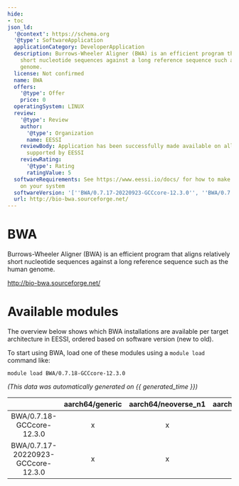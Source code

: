 ```yaml
---
hide:
- toc
json_ld:
  '@context': https://schema.org
  '@type': SoftwareApplication
  applicationCategory: DeveloperApplication
  description: Burrows-Wheeler Aligner (BWA) is an efficient program that aligns relatively
    short nucleotide sequences against a long reference sequence such as the human
    genome.
  license: Not confirmed
  name: BWA
  offers:
    '@type': Offer
    price: 0
  operatingSystem: LINUX
  review:
    '@type': Review
    author:
      '@type': Organization
      name: EESSI
    reviewBody: Application has been successfully made available on all architectures
      supported by EESSI
    reviewRating:
      '@type': Rating
      ratingValue: 5
  softwareRequirements: See https://www.eessi.io/docs/ for how to make EESSI available
    on your system
  softwareVersion: '[''BWA/0.7.17-20220923-GCCcore-12.3.0'', ''BWA/0.7.18-GCCcore-12.3.0'']'
  url: http://bio-bwa.sourceforge.net/
---
```


BWA
===


Burrows-Wheeler Aligner (BWA) is an efficient program that aligns relatively short nucleotide sequences against a long reference sequence such as the human genome.

http://bio-bwa.sourceforge.net/
# Available modules


The overview below shows which BWA installations are available per target architecture in EESSI, ordered based on software version (new to old).

To start using BWA, load one of these modules using a `module load` command like:

```shell
module load BWA/0.7.18-GCCcore-12.3.0
```

*(This data was automatically generated on {{ generated_time }})*  

| |aarch64/generic|aarch64/neoverse_n1|aarch64/neoverse_v1|x86_64/generic|x86_64/amd/zen2|x86_64/amd/zen3|x86_64/amd/zen4|x86_64/intel/haswell|x86_64/intel/sapphirerapids|x86_64/intel/skylake_avx512|
| :---: | :---: | :---: | :---: | :---: | :---: | :---: | :---: | :---: | :---: | :---: |
|BWA/0.7.18-GCCcore-12.3.0|x|x|x|x|x|x|x|x|-|x|
|BWA/0.7.17-20220923-GCCcore-12.3.0|x|x|x|x|x|x|x|x|-|x|
